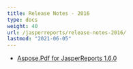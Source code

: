 ```yaml
---
title: Release Notes - 2016
type: docs
weight: 40
url: /jasperreports/release-notes-2016/
lastmod: "2021-06-05"
---
```


- [Aspose.Pdf for JasperReports 1.6.0](/pdf/jasperreports/aspose-pdf-for-jasperreports-1-6-0/)
